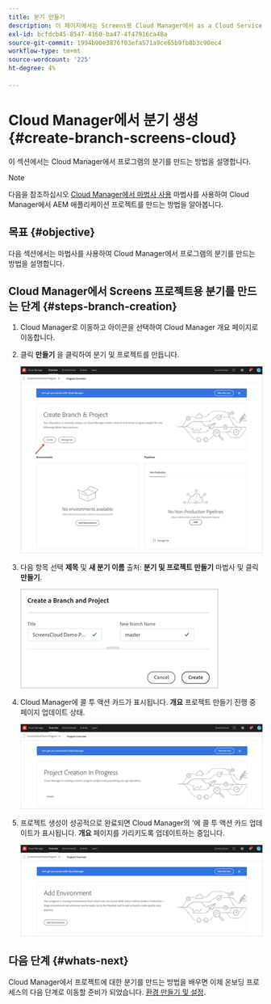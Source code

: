 ```yaml
---
title: 분기 만들기
description: 이 페이지에서는 Screens용 Cloud Manager에서 as a Cloud Service으로 분기를 생성하는 방법에 대해 설명합니다.
exl-id: bcfdcb45-8547-4160-ba47-4f47916ca48a
source-git-commit: 1994b90e3876f03efa571a9ce65b9fb8b3c90ec4
workflow-type: tm+mt
source-wordcount: '225'
ht-degree: 4%

---
```


# Cloud Manager에서 분기 생성 {#create-branch-screens-cloud}

이 섹션에서는 Cloud Manager에서 프로그램의 분기를 만드는 방법을 설명합니다.

>[!NOTE]
>다음을 참조하십시오 [Cloud Manager에서 마법사 사용](https://experienceleague.adobe.com/docs/experience-manager-cloud-service/onboarding/getting-access/create-application-project/using-the-wizard.html?lang=en) 마법사를 사용하여 Cloud Manager에서 AEM 애플리케이션 프로젝트를 만드는 방법을 알아봅니다.

## 목표 {#objective}

다음 섹션에서는 마법사를 사용하여 Cloud Manager에서 프로그램의 분기를 만드는 방법을 설명합니다.

## Cloud Manager에서 Screens 프로젝트용 분기를 만드는 단계 {#steps-branch-creation}

1. Cloud Manager로 이동하고 아이콘을 선택하여 Cloud Manager 개요 페이지로 이동합니다.

1. 클릭 **만들기** 을 클릭하여 분기 및 프로젝트를 만듭니다.

   ![이미지](/help/screens-cloud/assets/onboarding/create-branch1.png)

1. 다음 항목 선택 **제목** 및 **새 분기 이름** 출처: **분기 및 프로젝트 만들기** 마법사 및 클릭 **만들기**.

   ![이미지](/help/screens-cloud/assets/onboarding/create-branch2.png)

1. Cloud Manager에 콜 투 액션 카드가 표시됩니다. **개요** 프로젝트 만들기 진행 중 페이지 업데이트 상태.

   ![이미지](/help/screens-cloud/assets/onboarding/create-branch3.png)

1. 프로젝트 생성이 성공적으로 완료되면 Cloud Manager의 &#39;에 콜 투 액션 카드 업데이트가 표시됩니다. **개요** 페이지를 가리키도록 업데이트하는 중입니다.

   ![이미지](/help/screens-cloud/assets/onboarding/create-branch4.png)

## 다음 단계 {#whats-next}

Cloud Manager에서 프로젝트에 대한 분기를 만드는 방법을 배우면 이제 온보딩 프로세스의 다음 단계로 이동할 준비가 되었습니다. [환경 만들기 및 설정](/help/screens-cloud/onboarding-screens-cloud/creating-an-environment.md).

